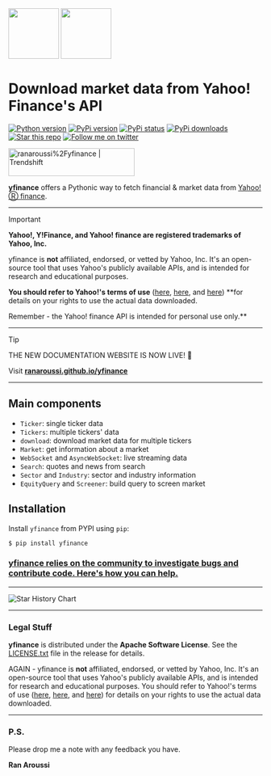 <img src="./doc/yfinance-gh-logo-dark.webp#gh-dark-mode-only" height="100">
<img src="./doc/yfinance-gh-logo-light.webp#gh-light-mode-only" height="100">

# Download market data from Yahoo! Finance's API

<a target="new" href="https://pypi.python.org/pypi/yfinance"><img border=0 src="https://img.shields.io/badge/python-2.7,%203.6+-blue.svg?style=flat" alt="Python version"></a>
<a target="new" href="https://pypi.python.org/pypi/yfinance"><img border=0 src="https://img.shields.io/pypi/v/yfinance.svg?maxAge=60%" alt="PyPi version"></a>
<a target="new" href="https://pypi.python.org/pypi/yfinance"><img border=0 src="https://img.shields.io/pypi/status/yfinance.svg?maxAge=60" alt="PyPi status"></a>
<a target="new" href="https://pypi.python.org/pypi/yfinance"><img border=0 src="https://img.shields.io/pypi/dm/yfinance.svg?maxAge=86400&label=installs&color=%2327B1FF" alt="PyPi downloads"></a>
<a target="new" href="https://github.com/ranaroussi/yfinance"><img border=0 src="https://img.shields.io/github/stars/ranaroussi/yfinance.svg?style=social&label=Star&maxAge=60" alt="Star this repo"></a>
<a target="new" href="https://x.com/intent/follow?screen_name=aroussi"><img border=0 src="https://img.shields.io/twitter/follow/aroussi.svg?style=social&label=Follow&maxAge=60" alt="Follow me on twitter"></a>

<a href="https://trendshift.io/repositories/4578" target="_blank"><img src="https://trendshift.io/api/badge/repositories/4578" alt="ranaroussi%2Fyfinance | Trendshift" style="width: 250px; height: 55px;" width="250" height="55"/></a>

**yfinance** offers a Pythonic way to fetch financial & market data from [Yahoo!Ⓡ finance](https://finance.yahoo.com).

---

> [!IMPORTANT]  
> **Yahoo!, Y!Finance, and Yahoo! finance are registered trademarks of Yahoo, Inc.**
>
> yfinance is **not** affiliated, endorsed, or vetted by Yahoo, Inc. It's an open-source tool that uses Yahoo's publicly available APIs, and is intended for research and educational purposes.
> 
> **You should refer to Yahoo!'s terms of use** ([here](https://policies.yahoo.com/us/en/yahoo/terms/product-atos/apiforydn/index.htm), [here](https://legal.yahoo.com/us/en/yahoo/terms/otos/index.html), and [here](https://policies.yahoo.com/us/en/yahoo/terms/index.htm)) **for details on your rights to use the actual data downloaded.
>
> Remember - the Yahoo! finance API is intended for personal use only.**

---

> [!TIP]
> THE NEW DOCUMENTATION WEBSITE IS NOW LIVE! 🤘
> 
> Visit [**ranaroussi.github.io/yfinance**](https://ranaroussi.github.io/yfinance)

---

## Main components

- `Ticker`: single ticker data
- `Tickers`: multiple tickers' data
- `download`: download market data for multiple tickers
- `Market`: get information about a market
- `WebSocket` and `AsyncWebSocket`: live streaming data
- `Search`: quotes and news from search
- `Sector` and `Industry`: sector and industry information
- `EquityQuery` and `Screener`: build query to screen market

## Installation

Install `yfinance` from PYPI using `pip`:

``` {.sourceCode .bash}
$ pip install yfinance
```

### [yfinance relies on the community to investigate bugs and contribute code. Here's how you can help.](CONTRIBUTING.md)

---

![Star History Chart](https://api.star-history.com/svg?repos=ranaroussi/yfinance)

---

### Legal Stuff

**yfinance** is distributed under the **Apache Software License**. See
the [LICENSE.txt](./LICENSE.txt) file in the release for details.

AGAIN - yfinance is **not** affiliated, endorsed, or vetted by Yahoo, Inc. It's
an open-source tool that uses Yahoo's publicly available APIs, and is
intended for research and educational purposes. You should refer to Yahoo!'s terms of use
([here](https://policies.yahoo.com/us/en/yahoo/terms/product-atos/apiforydn/index.htm),
[here](https://legal.yahoo.com/us/en/yahoo/terms/otos/index.html), and
[here](https://policies.yahoo.com/us/en/yahoo/terms/index.htm)) for
details on your rights to use the actual data downloaded.

---

### P.S.

Please drop me a note with any feedback you have.

**Ran Aroussi**

